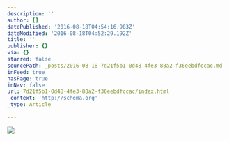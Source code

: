 ```yaml
---
description: ''
author: []
datePublished: '2016-08-18T04:54:16.983Z'
dateModified: '2016-08-18T04:52:29.192Z'
title: ''
publisher: {}
via: {}
starred: false
sourcePath: _posts/2016-08-18-7d21f5b1-0d48-4fe3-88a2-f36eebdfccac.md
inFeed: true
hasPage: true
inNav: false
url: 7d21f5b1-0d48-4fe3-88a2-f36eebdfccac/index.html
_context: 'http://schema.org'
_type: Article

---
```

![](https://the-grid-user-content.s3-us-west-2.amazonaws.com/984fb9bd-d6ac-44ac-967f-5dd272908c4c.jpg)